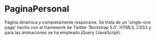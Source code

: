 # PaginaPersonal
Página dinámica y completamente responsive. Se trata de un 'single-one page' hecho con el framework de Twitter 'Bootstrap 5.0', HTML5, CSS3 y para las animaciones se ha empleado jQuery (JavaScript).

